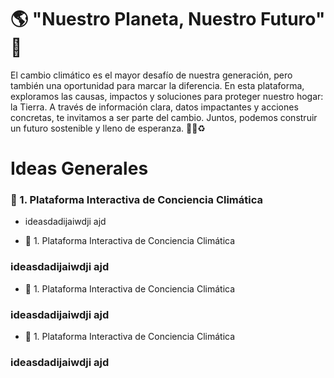 # 🌎 "Nuestro Planeta, Nuestro Futuro" 🌱

El cambio climático es el mayor desafío de nuestra generación, pero también una oportunidad para marcar la diferencia. En esta plataforma, exploramos las causas, impactos y soluciones para proteger nuestro hogar: la Tierra. A través de información clara, datos impactantes y acciones concretas, te invitamos a ser parte del cambio. Juntos, podemos construir un futuro sostenible y lleno de esperanza. 🌿💙♻️



# Ideas Generales 

### 🌿 1. Plataforma Interactiva de Conciencia Climática

- ideasdadijaiwdji ajd

- 🌿 1. Plataforma Interactiva de Conciencia Climática

### ideasdadijaiwdji ajd

- 🌿 1. Plataforma Interactiva de Conciencia Climática

### ideasdadijaiwdji ajd

- 🌿 1. Plataforma Interactiva de Conciencia Climática

### ideasdadijaiwdji ajd

